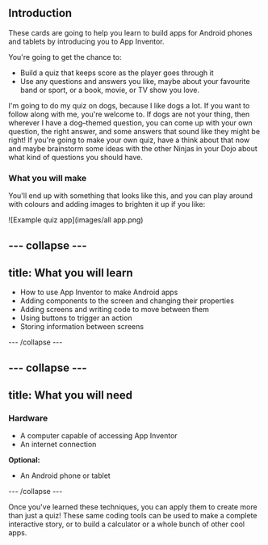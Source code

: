 ## Introduction

These cards are going to help you learn to build apps for Android phones and tablets by introducing you to App Inventor.

You're going to get the chance to:

 * Build a quiz that keeps score as the player goes through it
 * Use any questions and answers you like, maybe about your favourite band or sport, or a book, movie, or TV show you love.
 
I'm going to do my quiz on dogs, because I like dogs a lot. If you want to follow along with me, you're welcome to. If dogs are not your thing, then wherever I have a dog–themed question, you can come up with your own question, the right answer, and some answers that sound like they might be right! If you're going to make your own quiz, have a think about that now and maybe brainstorm some ideas with the other Ninjas in your Dojo about what kind of questions you should have.

### What you will make

You'll end up with something that looks like this, and you can play around with colours and adding images to brighten it up if you like:
 
![Example quiz app](images/all app.png)

--- collapse ---
--- 
title: What you will learn
---

+ How to use App Inventor to make Android apps
+ Adding components to the screen and changing their properties
+ Adding screens and writing code to move between them
+ Using buttons to trigger an action
+ Storing information between screens

--- /collapse ---

--- collapse ---
--- 
title: What you will need
---

### Hardware

+ A computer capable of accessing App Inventor
+ An internet connection

**Optional:**

+ An Android phone or tablet

--- /collapse ---

Once you've learned these techniques, you can apply them to create more than just a quiz! These same coding tools can be used to make a complete interactive story, or to build a calculator or a whole bunch of other cool apps.